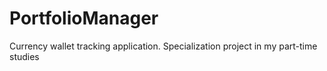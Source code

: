 # PortfolioManager
Currency wallet tracking application. Specialization project in my part-time studies
